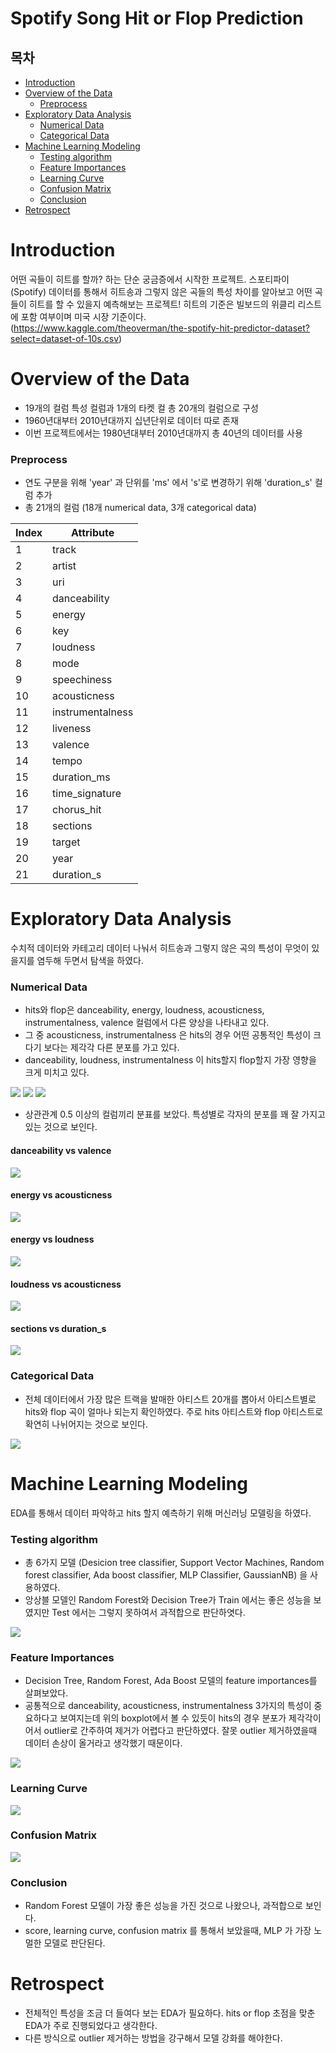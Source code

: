 # Spotify Song Hit or Flop Prediction
 

## 목차
- [Introduction](#introduction)
- [Overview of the Data](#overview-of-the-data)
    * [Preprocess](#preprocess)
- [Exploratory Data Analysis](#exploratory-data-analysis)
    * [Numerical Data](#numerical-data)
    * [Categorical Data](#categorical-data)
- [Machine Learning Modeling](#machine-learning-modeling)
    * [Testing algorithm](#testing-algorithm)
    * [Feature Importances](#feature-importances)
    * [Learning Curve](#learning-curve)
    * [Confusion Matrix](#confusion-matrix)
    * [Conclusion](#conclusion)
- [Retrospect](#retrospect)

# Introduction

어떤 곡들이 히트를 할까? 하는 단순 궁금증에서 시작한 프로젝트.
스포티파이 (Spotify) 데이터를 통해서 히트송과 그렇지 않은 곡들의 특성 차이를 알아보고 어떤 곡들이 히트를 할 수 있을지 예측해보는 프로젝트!
히트의 기준은 빌보드의 위클리 리스트에 포함 여부이며 미국 시장 기준이다. 
(https://www.kaggle.com/theoverman/the-spotify-hit-predictor-dataset?select=dataset-of-10s.csv)


# Overview of the Data

- 19개의 컬럼 특성 컬럼과 1개의 타켓 컬 총 20개의 컬럼으로 구성 
- 1960년대부터 2010년대까지 십년단위로 데이터 따로 존재
- 이번 프로젝트에서는 1980년대부터 2010년대까지 총 40년의 데이터를 사용


### Preprocess

- 연도 구분을 위해 'year' 과 단위를 'ms' 에서 's'로 변경하기 위해 'duration_s' 컬럼 추가
- 총 21개의 컬럼 (18개 numerical data, 3개 categorical data)

| Index | Attribute | 
|--- | --- | 
| 1 | track | 
| 2 | artist | 
| 3 | uri |
| 4 | danceability |
| 5 | energy |
| 6 | key |
| 7 | loudness | 
| 8 | mode |
| 9 | speechiness |
| 10 | acousticness |
| 11 | instrumentalness |
| 12 | liveness |
| 13 | valence |
| 14 | tempo |
| 15 | duration_ms |
| 16 | time_signature |
| 17 | chorus_hit |
| 18 | sections |
| 19 | target |
| 20 | year |
| 21 | duration_s |


# Exploratory Data Analysis 

수치적 데이터와 카테고리 데이터 나눠서 히트송과 그렇지 않은 곡의 특성이 무엇이 있을지를 염두해 두면서 탐색을 하였다.

### Numerical Data

- hits와 flop은 danceability, energy, loudness, acousticness, instrumentalness, valence 컬럼에서 다른 양상을 나타내고 있다. 
- 그 중 acousticness, instrumentalness 은 hits의 경우 어떤 공통적인 특성이 크다기 보다는 제각각 다른 분포를 가고 있다.
- danceability, loudness, instrumentalness 이 hits할지 flop할지 가장 영향을 크게 미치고 있다.

![](image/image1.png)
![](image/image2.png)
![](image/image3.png)

- 상관관계 0.5 이상의 컬럼끼리 분표를 보았다. 특성별로 각자의 분포를 꽤 잘 가지고 있는 것으로 보인다.

#### danceability vs valence
![](image/scatter1.png)
#### energy vs acousticness
![](image/scatter2.png)
#### energy vs loudness
![](image/scatter3.png)
#### loudness vs acousticness
![](image/scatter4.png)
#### sections vs duration_s
![](image/scatter5.png)

### Categorical Data

- 전체 데이터에서 가장 많은 트랙을 발매한 아티스트 20개를 뽑아서 아티스트별로 hits와 flop 곡이 얼마나 되는지 확인하였다. 주로 hits 아티스트와 flop 아티스트로 확연히 나뉘어지는 것으로 보인다.

![](image/image4.png)

# Machine Learning Modeling

EDA를 통해서 데이터 파악하고 hits 할지 예측하기 위해 머신러닝 모델링을 하였다.

### Testing algorithm

- 총 6가지 모델 (Desicion tree classifier, Support Vector Machines, Random forest classifier, Ada boost classifier, MLP Classifier, GaussianNB) 을 사용하였다. 
- 앙상블 모델인 Random Forest와 Decision Tree가 Train 에서는 좋은 성능을 보였지만 Test 에서는 그렇지 못하여서 과적합으로 판단하엿다. 

![](image/image8.png)

### Feature Importances

- Decision Tree, Random Forest, Ada Boost 모델의 feature importances를 살펴보았다.
- 공통적으로 danceability, acousticness, instrumentalness 3가지의 특성이 중요하다고 보여지는데 위의 boxplot에서 볼 수 있듯이 hits의 경우 분포가 제각각이어서 outlier로 간주하여 제거가 어렵다고 판단하였다. 잘못 outlier 제거하였을때 데이터 손상이 올거라고 생각했기 때문이다.

![](image/image7.png)

### Learning Curve

![](image/image5.png)

### Confusion Matrix

![](image/image6.png)

### Conclusion

-  Random Forest 모델이 가장 좋은 성능을 가진 것으로 나왔으나, 과적합으로 보인다.
-  score, learning curve, confusion matrix 를 통해서 보았을때, MLP 가 가장 노멀한 모델로 판단된다.

# Retrospect 

- 전체적인 특성을 조금 더 들여다 보는 EDA가 필요하다. hits or flop 초점을 맞춘 EDA가 주로 진행되었다고 생각한다. 
- 다른 방식으로 outlier 제거하는 방법을 강구해서 모델 강화를 해야한다.
